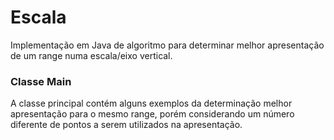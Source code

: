 # Escala

Implementação em Java de algoritmo para determinar melhor apresentação de um range numa escala/eixo vertical.

### Classe Main

A classe principal contém alguns exemplos da determinação melhor apresentação para o mesmo range, porém considerando 
um número diferente de pontos a serem utilizados na apresentação.

